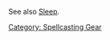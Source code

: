 See also [Sleep](Sleep_(spell) "wikilink").

[Category: Spellcasting Gear](Category:_Spellcasting_Gear "wikilink")
